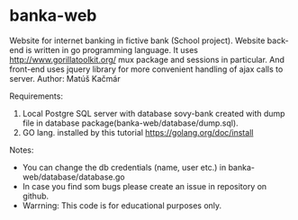 # banka-web
Website for internet banking in fictive bank (School project).
Website back-end is written in go programming language. It uses http://www.gorillatoolkit.org/ mux package and sessions in particular.
And front-end uses jquery library for more convenient handling of ajax calls to server.
Author: Matúš Kačmár

Requirements:
1. Local Postgre SQL server with database sovy-bank created with dump file in database package(banka-web/database/dump.sql).
2. GO lang. installed by this tutorial https://golang.org/doc/install

Notes:
- You can change the db credentials (name, user etc.) in banka-web/database/database.go
- In case you find som bugs please create an issue in repository on github.
- Warrning: This code is for educational purposes only.
